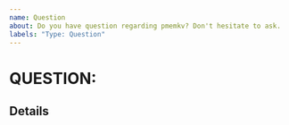 ```yaml
---
name: Question
about: Do you have question regarding pmemkv? Don't hesitate to ask.
labels: "Type: Question"
---
```

# QUESTION: <!-- fill the title of question -->

## Details

<!-- fill this out -->

<!--
For questions and other non-bugs, you could use http://groups.google.com/group/pmem
You could also chat with members of the PMDK/pmemkv team real-time on the #pmem IRC channel on OFTC
-->

